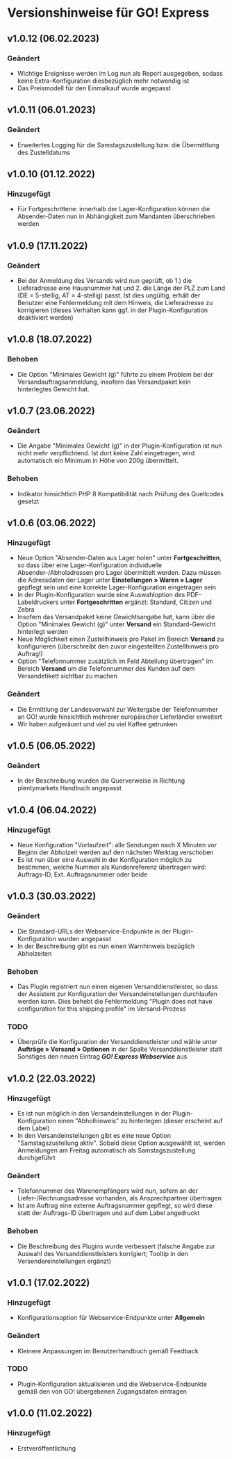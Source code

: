 # Versionshinweise für GO! Express

## v1.0.12 (06.02.2023)

### Geändert
- Wichtige Ereignisse werden im Log nun als Report ausgegeben, sodass keine Extra-Konfiguration diesbezüglich mehr notwendig ist
- Das Preismodell für den Einmalkauf wurde angepasst

## v1.0.11 (06.01.2023)

### Geändert
- Erweitertes Logging für die Samstagszustellung bzw. die Übermittlung des Zustelldatums

## v1.0.10 (01.12.2022)

### Hinzugefügt
- Für Fortgeschrittene: innerhalb der Lager-Konfiguration können die Absender-Daten nun in Abhängigkeit zum Mandanten überschrieben werden

## v1.0.9 (17.11.2022)

### Geändert
- Bei der Anmeldung des Versands wird nun geprüft, ob 1.) die Lieferadresse eine Hausnummer hat und 2. die Länge der PLZ zum Land (DE = 5-stellig, AT = 4-stellig) passt. Ist dies ungültig, erhält der Benutzer eine Fehlermeldung mit dem Hinweis, die Lieferadresse zu korrigieren (dieses Verhalten kann ggf. in der Plugin-Konfiguration deaktiviert werden)

## v1.0.8 (18.07.2022)

### Behoben
- Die Option "Minimales Gewicht (g)" führte zu einem Problem bei der Versandauftragsanmeldung, insofern das Versandpaket kein hinterlegtes Gewicht hat.

## v1.0.7 (23.06.2022)

### Geändert
- Die Angabe "Minimales Gewicht (g)" in der Plugin-Konfiguration ist nun nicht mehr verpflichtend. Ist dort keine Zahl eingetragen, wird automatisch ein Minimum in Höhe von 200g übermittelt.

### Behoben
- Indikator hinsichtlich PHP 8 Kompatibilität nach Prüfung des Quellcodes gesetzt

## v1.0.6 (03.06.2022)

### Hinzugefügt
- Neue Option "Absender-Daten aus Lager holen" unter **Fortgeschritten**, so dass über eine Lager-Konfiguration individuelle Absender-/Abholadressen pro Lager übermittelt werden. Dazu müssen die Adressdaten der Lager unter **Einstellungen » Waren » Lager** gepflegt sein und eine korrekte Lager-Konfiguration eingetragen sein
- In der Plugin-Konfiguration wurde eine Auswahloption des PDF-Labeldruckers unter **Fortgeschritten** ergänzt: Standard, Citizen und Zebra
- Insofern das Versandpaket keine Gewichtsangabe hat, kann über die Option "Minimales Gewicht (g)" unter **Versand** ein Standard-Gewicht hinterlegt werden
- Neue Möglichkeit einen Zustellhinweis pro Paket im Bereich **Versand** zu konfigurieren (überschreibt den zuvor eingestellten Zustellhinweis pro Auftrag!)
- Option "Telefonnummer zusätzlich im Feld Abteilung übertragen" im Bereich **Versand** um die Telefonnummer des Kunden auf dem Versandetikett sichtbar zu machen

### Geändert
- Die Ermittlung der Landesvorwahl zur Weitergabe der Telefonnummer an GO! wurde hinsichtlich mehrerer europäischer Lieferländer erweitert
- Wir haben aufgeräumt und viel zu viel Kaffee getrunken

## v1.0.5 (06.05.2022)

### Geändert
- In der Beschreibung wurden die Querverweise in Richtung plentymarkets Handbuch angepasst

## v1.0.4 (06.04.2022)

### Hinzugefügt
- Neue Konfiguration "Vorlaufzeit": alle Sendungen nach X Minuten vor Beginn der Abholzeit werden auf den nächsten Werktag verschoben
- Es ist nun über eine Auswahl in der Konfiguration möglich zu bestimmen, welche Nummer als Kundenreferenz übertragen wird: Auftrags-ID, Ext. Auftragsnummer oder beide

## v1.0.3 (30.03.2022)

### Geändert
- Die Standard-URLs der Webservice-Endpunkte in der Plugin-Konfiguration wurden angepasst
- In der Beschreibung gibt es nun einen Warnhinweis bezüglich Abholzeiten

### Behoben
- Das Plugin registriert nun einen eigenen Versanddienstleister, so dass der Assistent zur Konfiguration der Versandeinstellungen durchlaufen werden kann. Dies behebt die Fehlermeldung "Plugin does not have configuration for this shipping profile" im Versand-Prozess

### TODO
- Überprüfe die Konfiguration der Versanddienstleister und wähle unter **Aufträge » Versand » Optionen** in der Spalte Versanddienstleister statt Sonstiges den neuen Eintrag _**GO! Express Webservice**_  aus

## v1.0.2 (22.03.2022)

### Hinzugefügt
- Es ist nun möglich in den Versandeinstellungen in der Plugin-Konfiguration einen "Abholhinweis" zu hinterlegen (dieser erscheint auf dem Label)
- In den Versandeinstellungen gibt es eine neue Option "Samstagszustellung aktiv". Sobald diese Option ausgewählt ist, werden Anmeldungen am Freitag automatisch als Samstagszustellung durchgeführt

### Geändert
- Telefonnummer des Warenempfängers wird nun, sofern an der Liefer-/Rechnungsadresse vorhanden, als Ansprechpartner übertragen
- Ist am Auftrag eine externe Auftragsnummer gepflegt, so wird diese statt der Auftrags-ID übertragen und auf dem Label angedruckt

### Behoben
- Die Beschreibung des Plugins wurde verbessert (falsche Angabe zur Auswahl des Versanddienstleisters korrigiert; Tooltip in den Versendereinstellungen ergänzt)

## v1.0.1 (17.02.2022)

### Hinzugefügt
- Konfigurationsoption für Webservice-Endpunkte unter **Allgemein**

### Geändert
- Kleinere Anpassungen im Benutzerhandbuch gemäß Feedback

### TODO
- Plugin-Konfiguration aktualisieren und die Webservice-Endpunkte gemäß den von GO! übergebenen Zugangsdaten eintragen

## v1.0.0 (11.02.2022)

### Hinzugefügt
- Erstveröffentlichung
